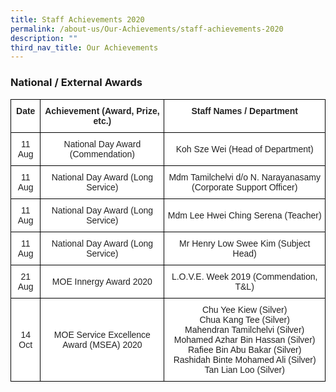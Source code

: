 ```yaml
---
title: Staff Achievements 2020
permalink: /about-us/Our-Achievements/staff-achievements-2020
description: ""
third_nav_title: Our Achievements
---
```

### National / External Awards
<style type="text/css">
.tg  {border-collapse:collapse;border-spacing:0;}
.tg td{border-color:black;border-style:solid;border-width:1px;font-family:Arial, sans-serif;font-size:14px;
  overflow:hidden;padding:10px 5px;word-break:normal;}
.tg th{border-color:black;border-style:solid;border-width:1px;font-family:Arial, sans-serif;font-size:14px;
  font-weight:normal;overflow:hidden;padding:10px 5px;word-break:normal;}
.tg .tg-4ufn{background-color:#FFF;color:#222;font-weight:bold;text-align:center;vertical-align:top}
.tg .tg-a3j2{background-color:#FFF;color:#222;text-align:center;vertical-align:middle}
.tg .tg-lygy{background-color:#FFF;color:#222;text-align:center;vertical-align:top}
</style>
<table class="tg">
<thead>
  <tr>
    <th class="tg-4ufn">Date</th>
    <th class="tg-4ufn">Achievement <span style="background-color:initial">(Award, Prize, etc.)</span></th>
    <th class="tg-4ufn">Staff Names / Department</th>
  </tr>
</thead>
<tbody>
  <tr>
    <td class="tg-a3j2">11 Aug</td>
    <td class="tg-a3j2">National Day Award (Commendation)  </td>
    <td class="tg-a3j2">Koh Sze Wei (Head of Department) </td>
  </tr>
  <tr>
    <td class="tg-a3j2">11 Aug </td>
    <td class="tg-a3j2">National Day Award (Long Service)</td>
    <td class="tg-a3j2">Mdm Tamilchelvi d/o N. Narayanasamy (Corporate Support Officer)</td>
  </tr>
  <tr>
    <td class="tg-a3j2">11 Aug</td>
    <td class="tg-a3j2">National Day Award (Long Service) </td>
    <td class="tg-a3j2">Mdm Lee Hwei Ching Serena (Teacher)</td>
  </tr>
  <tr>
    <td class="tg-a3j2">11 Aug</td>
    <td class="tg-a3j2">National Day Award (Long Service) </td>
    <td class="tg-a3j2">Mr Henry Low Swee Kim (Subject Head)</td>
  </tr>
  <tr>
    <td class="tg-a3j2">  21 Aug </td>
    <td class="tg-a3j2">MOE Innergy Award 2020   </td>
    <td class="tg-a3j2">L.O.V.E. Week 2019 (Commendation, T&amp;L)   </td>
  </tr>
  <tr>
    <td class="tg-a3j2">  14 Oct</td>
    <td class="tg-a3j2"> MOE Service Excellence Award (MSEA) 2020 </td>
    <td class="tg-lygy"><span style="color:#222">Chu Yee Kiew (Silver)</span><br><span style="color:#222">Chua Kang Tee (Silver)</span><br><span style="color:#222">Mahendran Tamilchelvi (Silver)</span><br><span style="color:#222">Mohamed Azhar Bin Hassan  (Silver)</span><br><span style="color:#222">Rafiee Bin Abu Bakar (Silver)</span><br><span style="color:#222">Rashidah Binte Mohamed Ali (Silver)</span><br> Tan Lian Loo (Silver)  </td>
  </tr>
</tbody>
</table>